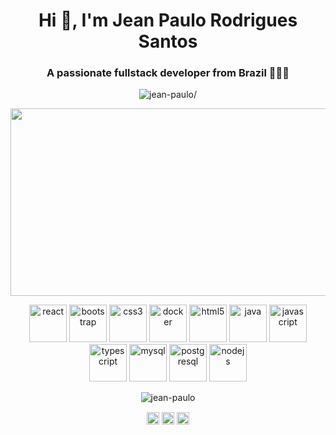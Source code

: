 <h1 align="center">Hi 👋, I'm Jean Paulo Rodrigues Santos</h1>
<h3 align="center">A passionate fullstack developer from Brazil  🧑🏻‍💻</h3>
<p align="center"> <img src=https://komarev.com/ghpvc/?username=jean-paulo alt=jean-paulo/> </p>

<p align="center"><img align="center" src="https://media.giphy.com/media/l0K4k1O7RJSghST3a/giphy.gif" width="550" height="300"/></p>

<p align="center"><img src=https://konpa.github.io/devicon/devicon.git/icons/react/react-original-wordmark.svg alt=react width="60" height="60"/> <img src=https://konpa.github.io/devicon/devicon.git/icons/bootstrap/bootstrap-plain.svg alt=bootstrap width="60" height="60"/> <img src=https://konpa.github.io/devicon/devicon.git/icons/css3/css3-original-wordmark.svg alt=css3 width="60" height="60"/> <img src=https://konpa.github.io/devicon/devicon.git/icons/docker/docker-original-wordmark.svg alt=docker width="60" height="60"/> <img src=https://konpa.github.io/devicon/devicon.git/icons/html5/html5-original-wordmark.svg alt=html5 width="60" height="60"/> <img src=https://konpa.github.io/devicon/devicon.git/icons/java/java-original-wordmark.svg alt=java width="60" height="60"/> <img src=https://konpa.github.io/devicon/devicon.git/icons/javascript/javascript-original.svg alt=javascript width="60" height="60"/> <img src=https://konpa.github.io/devicon/devicon.git/icons/typescript/typescript-original.svg alt=typescript width="60" height="60"/> <img src=https://konpa.github.io/devicon/devicon.git/icons/mysql/mysql-original-wordmark.svg alt=mysql width="60" height="60"/> <img src=https://konpa.github.io/devicon/devicon.git/icons/postgresql/postgresql-original-wordmark.svg alt=postgresql width="60" height="60"/> <img src=https://konpa.github.io/devicon/devicon.git/icons/nodejs/nodejs-original-wordmark.svg alt=nodejs width="60" height="60"/></p><p align="center"> <img src=https://github-readme-stats.vercel.app/api?username=jean-paulo&show_icons=true alt=jean-paulo /> </p>

<p align="center">
<a href=https://linkedin.com/in/jean-paulo-rodrigues target="blank"><img align="center" src=https://cdn.jsdelivr.net/npm/simple-icons@3.0.1/icons/linkedin.svg alt="jean-paulo-rodrigues" height="20" width="20" /></a>
<a href=https://fb.com/jeaanprs target="blank"><img align="center" src=https://cdn.jsdelivr.net/npm/simple-icons@3.0.1/icons/facebook.svg alt="jeaanprs" height="20" width="20" /></a>
<a href=https://instagram.com/jeanprs_ target="blank"><img align="center" src=https://cdn.jsdelivr.net/npm/simple-icons@3.0.1/icons/instagram.svg alt="jeanprs_" height="20" width="20" /></a>
</p>
